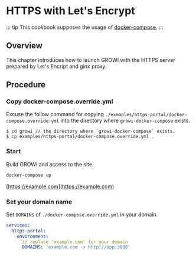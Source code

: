 # HTTPS with Let's Encrypt

::: tip
This cookbook supposes the usage of [docker-compose](../getting-started/docker-compose.md).
:::

## Overview

This chapter introduces how to launch GROWI with the HTTPS server prepared by Let's Encript and ginx proxy.

## Procedure

### Copy docker-compose.override.yml

Excuse the follow command for copying `./exmaples/https-portal/docker-compose.override.yml` into the directory where `growi-docker-compose` exists.

```text
$ cd growi // the directory where `growi-docker-compose` exists.
$ cp examples/https-portal/docker-compose.override.yml .
```

### Start

Build GROWI and access to the site.

```bash
docker-compose up
```

[https://example.com](https://example.com)

### Set your domain name
Set `DOMAINS` of `./docker-compose.override.yml` in your domain.

```text:docker-compose.override.yml
services:
  https-portal:
    environment:
      // replace 'example.com' for your domain
      DOMAINS: 'example.com -> http://app:3000' 
```